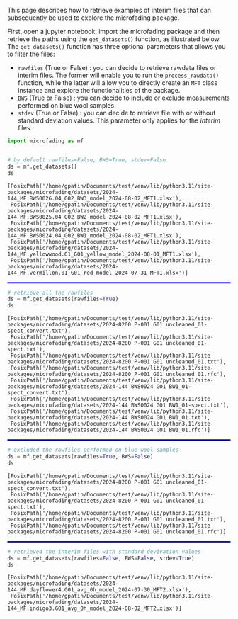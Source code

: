 This page describes how to retrieve examples of interim files that can subsequently be used to explore the microfading package. 

First, open a jupyter notebook, import the microfading package and then retrieve the paths using the `get_datasets()` function, as illustrated below. The `get_datasets()` function has three optional parameters that allows you to filter the files:

- `rawfiles` (True or False) : you can decide to retrieve rawdata files or interim files. The former will enable you to run the `process_rawdata()` function, while the latter will allow you to directly create an `MFT` class instance and explore the functionalities of the package.
- `BWS` (True or False) : you can decide to include or exclude measurements performed on blue wool samples.
- `stdev` (True or False) : you can decide to retrieve file with or without standard deviation values. This parameter only applies for the *interim* files.


```python
import microfading as mf
```


```python

```


```python
# by default rawfiles=False, BWS=True, stdev=False
ds = mf.get_datasets()
ds
```




    [PosixPath('/home/gpatin/Documents/test/venv/lib/python3.11/site-packages/microfading/datasets/2024-144_MF.BWS0026.04_G02_BW3_model_2024-08-02_MFT1.xlsx'),
     PosixPath('/home/gpatin/Documents/test/venv/lib/python3.11/site-packages/microfading/datasets/2024-144_MF.BWS0025.04_G02_BW2_model_2024-08-02_MFT1.xlsx'),
     PosixPath('/home/gpatin/Documents/test/venv/lib/python3.11/site-packages/microfading/datasets/2024-144_MF.BWS0024.04_G02_BW1_model_2024-08-02_MFT1.xlsx'),
     PosixPath('/home/gpatin/Documents/test/venv/lib/python3.11/site-packages/microfading/datasets/2024-144_MF.yellowwood.01_G01_yellow_model_2024-08-01_MFT1.xlsx'),
     PosixPath('/home/gpatin/Documents/test/venv/lib/python3.11/site-packages/microfading/datasets/2024-144_MF.vermillon.01_G01_red_model_2024-07-31_MFT1.xlsx')]



<hr style="border: none; border-top: 2px solid blue; margin: 0;">


```python
# retrieve all the rawfiles
ds = mf.get_datasets(rawfiles=True)
ds
```




    [PosixPath('/home/gpatin/Documents/test/venv/lib/python3.11/site-packages/microfading/datasets/2024-8200 P-001 G01 uncleaned_01-spect_convert.txt'),
     PosixPath('/home/gpatin/Documents/test/venv/lib/python3.11/site-packages/microfading/datasets/2024-8200 P-001 G01 uncleaned_01-spect.txt'),
     PosixPath('/home/gpatin/Documents/test/venv/lib/python3.11/site-packages/microfading/datasets/2024-8200 P-001 G01 uncleaned_01.txt'),
     PosixPath('/home/gpatin/Documents/test/venv/lib/python3.11/site-packages/microfading/datasets/2024-8200 P-001 G01 uncleaned_01.rfc'),
     PosixPath('/home/gpatin/Documents/test/venv/lib/python3.11/site-packages/microfading/datasets/2024-144 BWS0024 G01 BW1_01-spect_convert.txt'),
     PosixPath('/home/gpatin/Documents/test/venv/lib/python3.11/site-packages/microfading/datasets/2024-144 BWS0024 G01 BW1_01-spect.txt'),
     PosixPath('/home/gpatin/Documents/test/venv/lib/python3.11/site-packages/microfading/datasets/2024-144 BWS0024 G01 BW1_01.txt'),
     PosixPath('/home/gpatin/Documents/test/venv/lib/python3.11/site-packages/microfading/datasets/2024-144 BWS0024 G01 BW1_01.rfc')]



<hr style="border: none; border-top: 2px solid blue; margin: 0;">


```python
# excluded the rawfiles performed on blue wool samples
ds = mf.get_datasets(rawfiles=True, BWS=False)
ds
```




    [PosixPath('/home/gpatin/Documents/test/venv/lib/python3.11/site-packages/microfading/datasets/2024-8200 P-001 G01 uncleaned_01-spect_convert.txt'),
     PosixPath('/home/gpatin/Documents/test/venv/lib/python3.11/site-packages/microfading/datasets/2024-8200 P-001 G01 uncleaned_01-spect.txt'),
     PosixPath('/home/gpatin/Documents/test/venv/lib/python3.11/site-packages/microfading/datasets/2024-8200 P-001 G01 uncleaned_01.txt'),
     PosixPath('/home/gpatin/Documents/test/venv/lib/python3.11/site-packages/microfading/datasets/2024-8200 P-001 G01 uncleaned_01.rfc')]



<hr style="border: none; border-top: 2px solid blue; margin: 0;">


```python
# retrieved the interim files with standard devivation values
ds = mf.get_datasets(rawfiles=False, BWS=False, stdev=True)
ds
```




    [PosixPath('/home/gpatin/Documents/test/venv/lib/python3.11/site-packages/microfading/datasets/2024-144_MF.dayflower4.G01_avg_0h_model_2024-07-30_MFT2.xlsx'),
     PosixPath('/home/gpatin/Documents/test/venv/lib/python3.11/site-packages/microfading/datasets/2024-144_MF.indigo3.G01_avg_0h_model_2024-08-02_MFT2.xlsx')]



